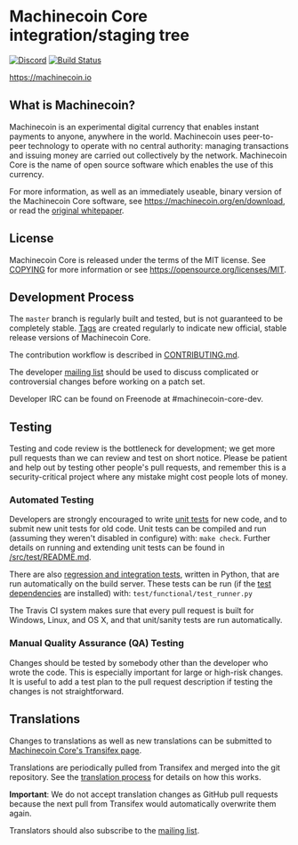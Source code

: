 ﻿Machinecoin Core integration/staging tree
=====================================

[![Discord](https://discordapp.com/api/guilds/306493503318261760/embed.png)](https://discord.gg/75mVAPA)
[![Build Status](https://travis-ci.org/machinecoin/machinecoin.svg?branch=master)](https://travis-ci.org/machinecoin/machinecoin)

https://machinecoin.io

What is Machinecoin?
----------------

Machinecoin is an experimental digital currency that enables instant payments to
anyone, anywhere in the world. Machinecoin uses peer-to-peer technology to operate
with no central authority: managing transactions and issuing money are carried
out collectively by the network. Machinecoin Core is the name of open source
software which enables the use of this currency.

For more information, as well as an immediately useable, binary version of
the Machinecoin Core software, see https://machinecoin.org/en/download, or read the
[original whitepaper](https://machinecoin.io/machinecoin.pdf).

License
-------

Machinecoin Core is released under the terms of the MIT license. See [COPYING](COPYING) for more
information or see https://opensource.org/licenses/MIT.

Development Process
-------------------

The `master` branch is regularly built and tested, but is not guaranteed to be
completely stable. [Tags](https://github.com/machinecoin/machinecoin/tags) are created
regularly to indicate new official, stable release versions of Machinecoin Core.

The contribution workflow is described in [CONTRIBUTING.md](CONTRIBUTING.md).

The developer [mailing list](https://lists.linuxfoundation.org/mailman/listinfo/machinecoin-dev)
should be used to discuss complicated or controversial changes before working
on a patch set.

Developer IRC can be found on Freenode at #machinecoin-core-dev.

Testing
-------

Testing and code review is the bottleneck for development; we get more pull
requests than we can review and test on short notice. Please be patient and help out by testing
other people's pull requests, and remember this is a security-critical project where any mistake might cost people
lots of money.

### Automated Testing

Developers are strongly encouraged to write [unit tests](src/test/README.md) for new code, and to
submit new unit tests for old code. Unit tests can be compiled and run
(assuming they weren't disabled in configure) with: `make check`. Further details on running
and extending unit tests can be found in [/src/test/README.md](/src/test/README.md).

There are also [regression and integration tests](/test), written
in Python, that are run automatically on the build server.
These tests can be run (if the [test dependencies](/test) are installed) with: `test/functional/test_runner.py`

The Travis CI system makes sure that every pull request is built for Windows, Linux, and OS X, and that unit/sanity tests are run automatically.

### Manual Quality Assurance (QA) Testing

Changes should be tested by somebody other than the developer who wrote the
code. This is especially important for large or high-risk changes. It is useful
to add a test plan to the pull request description if testing the changes is
not straightforward.

Translations
------------

Changes to translations as well as new translations can be submitted to
[Machinecoin Core's Transifex page](https://www.transifex.com/projects/p/machinecoin/).

Translations are periodically pulled from Transifex and merged into the git repository. See the
[translation process](doc/translation_process.md) for details on how this works.

**Important**: We do not accept translation changes as GitHub pull requests because the next
pull from Transifex would automatically overwrite them again.

Translators should also subscribe to the [mailing list](https://groups.google.com/forum/#!forum/machinecoin-translators).
